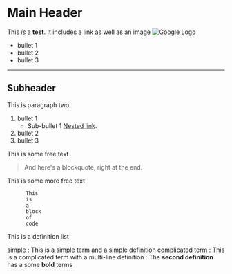 

# Main Header

This *is* a **test**. It includes a [link](http://www.google.com) as well as an image ![Google Logo](https://www.google.com/images/srpr/logo3w.png) 

 * bullet 1
 * bullet 2
 * bullet 3

***

## Subheader

This is paragraph two.

 1. bullet 1
    * Sub-bullet 1 [Nested link](http://github.com).
 1. bullet 2
 1. bullet 3

This is some free text

 > And here's a blockquote, right at the end.

This is some more free text

          This
          is
          a
          block
          of
          code

This is a definition list

simple
 : This is a simple term and a simple definition
complicated term
 : This is a complicated term with a multi-line definition
 : The **second definition** has a some **bold** terms

